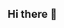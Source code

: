 ## Hi there 👋

<!--
**985025074/985025074** is a ✨ _special_ ✨ repository because its `README.md` (this file) appears on your GitHub profile.

Here are some ideas to get you started:

- 🔭 I’m currently studying in Harbin Institute Of Tec.

- 📫 How to reach me: 985025074
- 😄 Pronouns: ...
- ⚡ Fun fact: ...
-->
